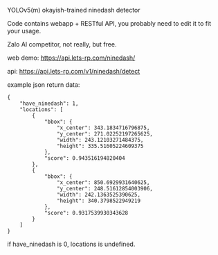 YOLOv5(m) okayish-trained ninedash detector

Code contains webapp + RESTful API, you probably need to edit it to fit your usage.

Zalo AI competitor, not really, but free.

web demo: https://api.lets-rp.com/ninedash/

api: https://api.lets-rp.com/v1/ninedash/detect

example json return data:
```
{
    "have_ninedash": 1,
    "locations": [
        {
            "bbox": {
                "x_center": 343.1834716796875,
                "y_center": 271.02252197265625,
                "width": 243.12103271484375,
                "height": 335.51605224609375
            },
            "score": 0.943516194820404
        },
        {
            "bbox": {
                "x_center": 850.6929931640625,
                "y_center": 248.51612854003906,
                "width": 242.1363525390625,
                "height": 340.3798522949219
            },
            "score": 0.9317539930343628
        }
    ]
}
```
if have_ninedash is 0, locations is undefined.

